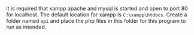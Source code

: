 it is required that xampp apache and mysql is started and open to port 80 for localhost.
The default location for xampp is `C:\xampp\htdocs`.
Create a folder named `api` and place the php files in this folder for this program to run as intended.
